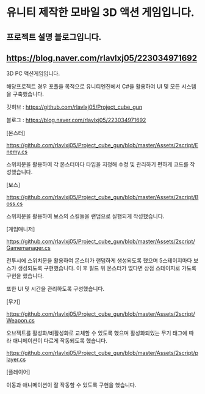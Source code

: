 # 유니티 제작한 모바일 3D 액션 게임입니다.

## 프로젝트 설명 블로그입니다.

## https://blog.naver.com/rlavlxj05/223034971692

3D PC 액션게임입니다.

해당프로젝트 경우 포폴을 목적으로 유니티엔진에서 C#을 활용하여 UI 및 모든 시스템을 구축했습니다.

깃허브 : https://github.com/rlavlxj05/Project_cube_gun

블로그 : https://blog.naver.com/rlavlxj05/223034971692

[몬스터]

https://github.com/rlavlxj05/Project_cube_gun/blob/master/Assets/2script/Enemy.cs

스위치문을 활용하여 각 몬스터마다 타입을 지정해 수정 및 관리하기 편하게 코드를 작성했습니다.

[보스]

https://github.com/rlavlxj05/Project_cube_gun/blob/master/Assets/2script/Boss.cs

스위치문을 활용하여 보스의 스킬들을 랜덤으로 실행되게 작성했습니다.

[게임매니저]

https://github.com/rlavlxj05/Project_cube_gun/blob/master/Assets/2script/Gamemanager.cs

전투시에 스위치문을 활용하여 몬스터가 랜덤하게 생성되도록 했으며 5스테이지마다 보스가 생성되도록 구현했습니다. 이 후 필드 위 몬스터가 없다면 상점 스테이지로 가도록 구현을 했습니다.

또한 UI 및 시간을 관리하도록 구성했습니다.

[무기]

https://github.com/rlavlxj05/Project_cube_gun/blob/master/Assets/2script/Weapon.cs

오브젝트를 활성화/비활성화로 교체할 수 있도록 했으며 활성화되있는 무기 태그에 따라 애니메이션이 다르게 작동되도록 했습니다.

https://github.com/rlavlxj05/Project_cube_gun/blob/master/Assets/2script/player.cs

[플레이어]

이동과 애니메이션이 잘 작동할 수 있도록 구현을 했습니다.
